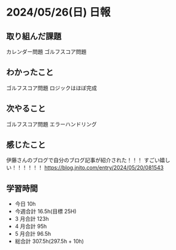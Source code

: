 # 2024/05/26(日) 日報

## 取り組んだ課題
カレンダー問題
ゴルフスコア問題

## わかったこと
ゴルフスコア問題 ロジックはほぼ完成

## 次やること
ゴルフスコア問題 エラーハンドリング

## 感じたこと
伊藤さんのブログで自分のブログ記事が紹介された！！！
すごい嬉しい！！！！！！
https://blog.jnito.com/entry/2024/05/20/081543

## 学習時間

- 今日 10h
- 今週合計 16.5h(目標 25H)
- 3 月合計 123h
- 4 月合計 95h
- 5 月合計 96.5h
- 総合計 307.5h(297.5h + 10h)

